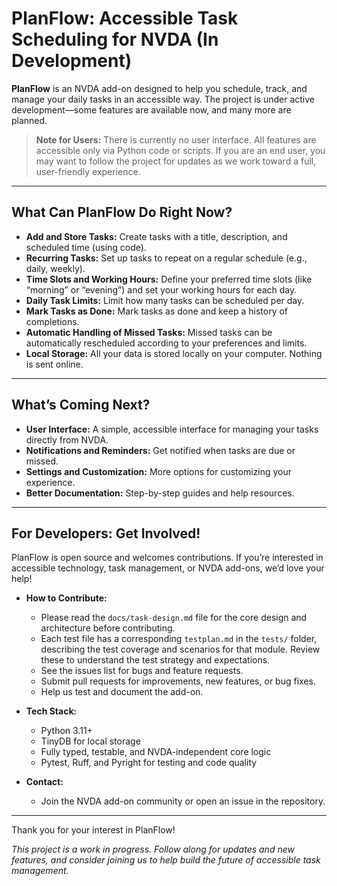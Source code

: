 # PlanFlow: Accessible Task Scheduling for NVDA (In Development)

**PlanFlow** is an NVDA add-on designed to help you schedule, track, and manage your daily tasks in an accessible way. The project is under active development—some features are available now, and many more are planned.

> **Note for Users:** There is currently no user interface. All features are accessible only via Python code or scripts. If you are an end user, you may want to follow the project for updates as we work toward a full, user-friendly experience.

---

## What Can PlanFlow Do Right Now?

- **Add and Store Tasks:** Create tasks with a title, description, and scheduled time (using code).
- **Recurring Tasks:** Set up tasks to repeat on a regular schedule (e.g., daily, weekly).
- **Time Slots and Working Hours:** Define your preferred time slots (like “morning” or “evening”) and set your working hours for each day.
- **Daily Task Limits:** Limit how many tasks can be scheduled per day.
- **Mark Tasks as Done:** Mark tasks as done and keep a history of completions.
- **Automatic Handling of Missed Tasks:** Missed tasks can be automatically rescheduled according to your preferences and limits.
- **Local Storage:** All your data is stored locally on your computer. Nothing is sent online.

---

## What’s Coming Next?

- **User Interface:** A simple, accessible interface for managing your tasks directly from NVDA.
- **Notifications and Reminders:** Get notified when tasks are due or missed.
- **Settings and Customization:** More options for customizing your experience.
- **Better Documentation:** Step-by-step guides and help resources.

---

## For Developers: Get Involved!

PlanFlow is open source and welcomes contributions. If you’re interested in accessible technology, task management, or NVDA add-ons, we’d love your help!

- **How to Contribute:**
  - Please read the `docs/task-design.md` file for the core design and architecture before contributing.
  - Each test file has a corresponding `testplan.md` in the `tests/` folder, describing the test coverage and scenarios for that module. Review these to understand the test strategy and expectations.
  - See the issues list for bugs and feature requests.
  - Submit pull requests for improvements, new features, or bug fixes.
  - Help us test and document the add-on.

- **Tech Stack:**
  - Python 3.11+
  - TinyDB for local storage
  - Fully typed, testable, and NVDA-independent core logic
  - Pytest, Ruff, and Pyright for testing and code quality

- **Contact:**
  - Join the NVDA add-on community or open an issue in the repository.

---

Thank you for your interest in PlanFlow!

*This project is a work in progress. Follow along for updates and new features, and consider joining us to help build the future of accessible task management.*
